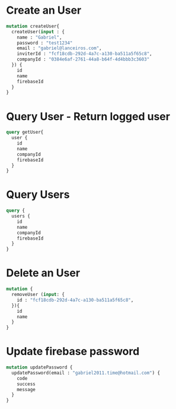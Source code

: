 # Create an User

```graphql
mutation createUser{
  createUser(input : {
    name : "Gabriel",
    password : "test1234"
    email : "gabriel@lanceiros.com",
    inviterId : "fcf18cdb-292d-4a7c-a130-ba511a5f65c8",
    companyId : "0384e6af-2761-44a8-b64f-4d4bbb3c3603"
  }) {
    id
    name
    firebaseId
  }
}
```

# Query User - Return logged user

```graphql
query getUser{
  user {
    id
    name
    companyId
    firebaseId
  }
}
```

# Query Users

```graphql
query {
  users {
    id
    name
    companyId
    firebaseId
  }
}


```

# Delete an User

```graphql
mutation {
  removeUser (input: {
    id : "fcf18cdb-292d-4a7c-a130-ba511a5f65c8",
  }){
    id
    name
  }
}

```

# Update firebase password

```graphql
mutation updatePassword {
  updatePassword(email : "gabriel2011.time@hotmail.com") {
    code 
    success
    message
  }
}
```
